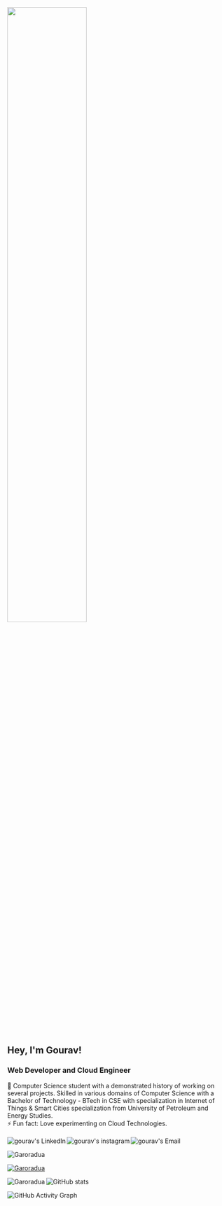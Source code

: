   

 <img style="width: 60%" src="https://raw.githubusercontent.com/RaghavK16/RaghavK16/master/coderman.gif" />

<h2> Hey, I'm Gourav!</h2>
<h3>Web Developer and Cloud Engineer</h3>
🔭 Computer Science student with a demonstrated history of working on several projects. Skilled in various domains of Computer Science with a Bachelor of Technology - BTech in CSE with specialization in Internet of Things & Smart Cities specialization from University of Petroleum and Energy Studies. <br>
⚡ Fun fact: Love experimenting on Cloud Technologies.

<br>
<br>

<a href="https://www.linkedin.com/in/gourav-arora-b6681a152/">
  <img align="left" alt="gourav's LinkedIn" src="https://img.icons8.com/dusk/2x/50/linkedin.png"/>
</a>

<a href="https://www.instagram.com/_.gouravarora._/?hl=en/">
  <img align="left" alt="gourav's instagram" src="https://img.icons8.com/dusk/2x/50/instagram.png"/>
</a>



<a href="mailto:gouravarora035@gmail.com">
  <img align="left" alt="gourav's Email" src="https://img.icons8.com/dusk/2x/50/gmail.png"/>
</a>
<br>

<p align="left"> <img src="https://komarev.com/ghpvc/?username=Garoradua&label=Profile%20views&color=0e75b6&style=flat" alt="Garoradua" /> </p>

<p  align="left"> <a href="https://github.com/ryo-ma/github-profile-trophy"><img src="https://github-profile-trophy.vercel.app/?username=Garoradua" alt="Garoradua" /></a></p>

<p><img align="left" src="https://github-readme-stats.vercel.app/api/top-langs?username=Garoradua&show_icons=true&locale=en&layout=compact" alt="Garoradua" /></p>

![GitHub stats](https://github-readme-stats.vercel.app/api?username=Garoradua&show_icons=true)  

![GitHub Activity Graph](https://activity-graph.herokuapp.com/graph?username=Garoradua)  

<!-- ![GitHub streak stats](https://github-readme-streak-stats.herokuapp.com/?user=Garoradua)   -->
<!-- [![GitHub Streak](https://github-readme-streak-stats.herokuapp.com/?user=Garoradua&theme=highcontrast)](https://git.io/streak-stats) -->


